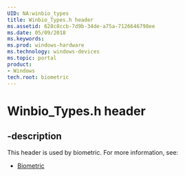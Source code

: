 ```yaml
---
UID: NA:winbio_types
title: Winbio_Types.h header
ms.assetid: 628c8ccb-7d9b-34de-a75a-7126646798ee
ms.date: 05/09/2018
ms.keywords: 
ms.prod: windows-hardware
ms.technology: windows-devices
ms.topic: portal
product:
- Windows
tech.root: biometric
---
```


# Winbio_Types.h header


## -description


This header is used by biometric. For more information, see:

- [Biometric](../_biometric/index.md)
